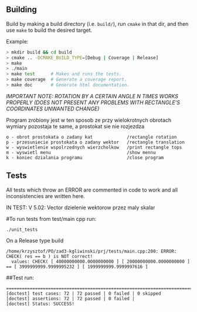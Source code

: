 
## Building

Build by making a build directory (i.e. `build/`), run `cmake` in that dir, and then use `make` to build the desired target.

Example:

``` bash
> mkdir build && cd build
> cmake .. -DCMAKE_BUILD_TYPE=[Debug | Coverage | Release]
> make
> ./main
> make test      # Makes and runs the tests.
> make coverage  # Generate a coverage report.
> make doc       # Generate html documentation.
```

*IMPORTANT NOTE: ROTATION BY A CERTAIN ANGLE N TIMES WORKS PROPERLY (DOES NOT PRESENT ANY PROBLEMS WITH RECTANGLE'S COORDINATES UNWANTED CHANGE)*

Program zrobiony jest w ten sposob ze przy wielokrotnych obrotach wymiary pozostaja te same, a prostokat sie nie rozjezdza

``` Menu: 
o - obrot prostokata o zadany kat             /rectangle rotation
p - przesuniecie prostokata o zadany wektor   /rectangle translation
w - wyswietlenie wspolrzednych wierzcholkow   /print rectangle tops
m - wyswietl menu                             /show mennu
k - koniec dzialania programu                 /close program
```

## Tests
All tests which throw an ERROR are commented in code to work and all inconsistencies are written here.

IN TEST: V 5.02: Vector dzielenie wektorow przez maly skalar

#To run tests from test/main cpp run:
```
./unit_tests
```
On a Release type build
```
/home/krzysztof/PO/zad3-kgliwinski/prj/tests/main.cpp:200: ERROR: CHECK( res == b ) is NOT correct!
  values: CHECK( [ 40000000000.0000000000 ] [ 20000000000.0000000000 ] == [ 3999999999.9999995232 ] [ 1999999999.9999997616 ] 
  ```
  
  ##Test run:
  ```
  ===============================================================================
[doctest] test cases: 72 | 72 passed | 0 failed | 0 skipped
[doctest] assertions: 72 | 72 passed | 0 failed |
[doctest] Status: SUCCESS!
  ```


